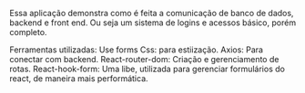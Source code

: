 Essa aplicação demonstra como é feita a comunicação de banco de dados, backend e front end.
Ou seja um sistema de logins e acessos básico, porém completo.

Ferramentas utilizadas:
Use forms
Css: para estiização.
Axios: Para conectar com backend.
React-router-dom: Criação e gerenciamento de rotas.
React-hook-form: Uma libe, utilizada para gerenciar formulários do react, de maneira mais performática.


